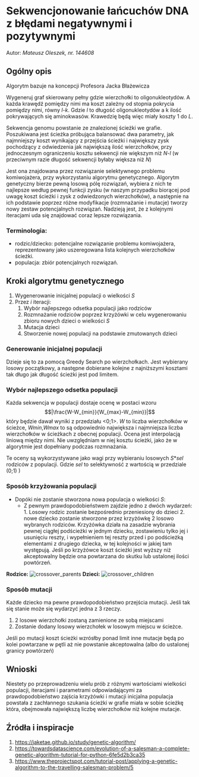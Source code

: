 # Sekwencjonowanie łańcuchów DNA z błędami negatywnymi i pozytywnymi
Autor: *Mateusz Oleszek, nr. 144608*

## Ogólny opis
Algorytm bazuje na koncepcji Profesora Jacka Błażewicza

Wygeneruj graf skierowany pełny gdzie wierzchołki to oligonukleotydów. A każda krawędź pomiędzy nimi ma koszt zależny od stopnia pokrycia pomiędzy nimi, równy *l*-*k*. Gdzie *l* to długość oligonukleotydów a k ilość pokrywających się aminokwasów. Krawedzię będą więc miały koszty 1 do *L*.

Sekwencja genomu powstanie ze znalezionej ścieżki we grafie. Poszukiwana jest ścieżka próbująca balansować dwa parametry, jak najmniejszy koszt wynikający z przejścia ścieżki i największy zysk pochodzący z odwiedzenia jak największą ilość wierzchołków, przy jednoczesnym ograniczeniu kosztu sekwencji  nie większym niż *N*-*l*  (w przeciwnym razie długość sekwencji byłaby większa niż *N*)

Jest ona znajdowana przez rozwiązanie selektywnego problemu komiwojażera, przy wykorzystaniu algorytmu genetycznego. Algorytm genetyczny bierze pewną losową pólę rozwiązań, wybiera z nich te najlepsze według pewnej funkcji zysku (w naszym przypadku biorącej pod uwagę koszt ścieżki i zysk z odwiedzonych wierzchołków), a następnie na ich podstawie poprzez różne modyfikacje (rozmnażanie i mutacje) tworzy nowy zestaw potencjalnych rozwiązań. Nadzieją jest, że z kolejnymi iteracjami uda się znajdować coraz lepsze rozwiązania.

### Terminologia: 
- rodzic/dziecko: potencjalne rozwiązanie problemu komiwojażera,  reprezentowany jako uszeregowana lista kolejnych wierzchołków ścieżki.
- populacja: zbiór potencjalnych rozwiązań.
## Kroki algorytmu genetycznego

1. Wygenerowanie inicjalnej populacji o wielkości *S*
2. Przez *i* iteracji:
	1. Wybór najlepszego odsetka populacji jako rodziców
	2. Rozmnażanie rodziców poprzez krzyżówki w celu wygenerowaniu zbioru nowych dzieci o wielkości *S*
	3. Mutacja dzieci
	4. Stworzenie nowej populacji na podstawie zmutowanych dzieci


### Generowanie inicjalnej populacji
Dzieje się to za pomocą Greedy Search po wierzchołkach. Jest wybierany losowy początkowy, a następne dobierane kolejne z najniższymi kosztami tak długo jak długość ścieżki jest pod limitem.

### Wybór najlepszego odsetka populacji
Każda sekwencja w populacji dostaje ocenę w postaci wzoru $$|\frac{W-W_{min}}{W_{max}-W_{min}}|$$ który będzie dawał wyniki z przedziału <0;1>.  *W* to liczba wierzchołków w ścieżce, *Wmin*,*Wmax* to są odpowiednio największa i najmniejsza liczba wierzchołków w ścieżkach z obecnej populacji. Ocena jest interpolacją liniową między nimi. Nie uwzględniam w niej kosztu ścieżki, jako że w algorytmie jest dopełniany podczas rozmnażania.



Te oceny są wykorzystywane jako wagi przy wybieraniu losowych *S*\**sel* rodziców z populacji. Gdzie *sel* to selektywność z wartością w przedziale (0;1) )

### Sposób krzyżowania populacji

- Dopóki nie zostanie stworzona nowa populacja o wielkości *S*:
	- Z pewnym prawdopodobieństwem zajdzie jedno z dwóch wydarzeń:
           1. Losowy rodzic zostanie bezpośrednio przeniesiony do dzieci
           2. nowe dziecko zostanie stworzone przez krzyżówkę 2 losowo wybranych rodziców. Krzyżówka działa na zasadzie wybrania pewnej ciągłej podścieżki w jednym dziecku, zostawieniu tylko jej i usunięciu reszty, i wypełnieniem tej reszty przed i po podścieżką elementami z drugiego dziecka, w tej kolejności w jakiej tam występują. Jeśli po krzyżówce koszt ścieżki jest wyższy niż akceptowalny będzie ona powtarzana do skutku lub ustalonej ilości powtórzeń.
           

**Rodzice:**
![crossover_parents](D:\_Studia\Inf\Semestr6\BioInf\crossover_parents.jpg)
**Dzieci:**
![crossover_children](D:\_Studia\Inf\Semestr6\BioInf\crossover_children.jpg)

### Sposób mutacji
Każde dziecko ma pewne prawdopodobieństwo przejścia mutacji. Jeśli tak się stanie może się wydarzyć jedna z 3 rzeczy.
1. 2 losowe wierzchołki zostaną zamienione ze sobą miejscami
2. Zostanie dodany losowy wierzchołek w losowym miejscu w ścieżce. 

Jeśli po mutacji koszt ścieżki wzrósłby ponad limit inne mutacje będą po kolei powtarzane w pętli aż nie powstanie akceptowalna (albo do ustalonej granicy powtórzeń)

## Wnioski

Niestety po przeprowadzeniu wielu prób z różnymi wartościami wielkości populacji, iteracjami i parametrami odpowiadającymi za prawdopodobieństwo zajścia krzyżówki i  mutacji inicjalna populacja powstała z zachłannego szukania ścieżki w grafie miała w sobie ścieżkę która, obejmowała największą liczbę wierzchołków niż kolejne mutacje.

## Źródła i inspiracje
1. https://jaketae.github.io/study/genetic-algorithm/
2. https://towardsdatascience.com/evolution-of-a-salesman-a-complete-genetic-algorithm-tutorial-for-python-6fe5d2b3ca35
3. https://www.theprojectspot.com/tutorial-post/applying-a-genetic-algorithm-to-the-travelling-salesman-problem/5